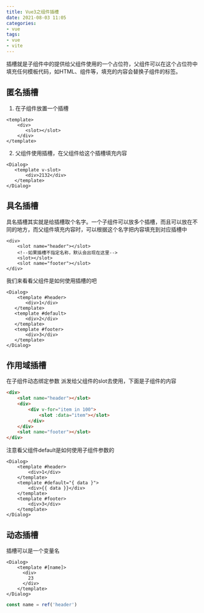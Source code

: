 ```yaml
---
title: Vue3之组件插槽
date: 2021-08-03 11:05
categories:
- vue
tags:
- vue
- vite
---
```


插槽就是子组件中的提供给父组件使用的一个占位符，父组件可以在这个占位符中填充任何模板代码，如HTML、组件等，填充的内容会替换子组件的<slot></slot>标签。
<!-- more -->


## 匿名插槽
1. 在子组件放置一个插槽
```vue
<template>
    <div>
       <slot></slot>
    </div>
</template>
```

2. 父组件使用插槽，在父组件给这个插槽填充内容
```vue
<Dialog>
   <template v-slot>
       <div>2132</div>
   </template>
</Dialog>
```



## 具名插槽
具名插槽其实就是给插槽取个名字。一个子组件可以放多个插槽，而且可以放在不同的地方，而父组件填充内容时，可以根据这个名字把内容填充到对应插槽中
```vue
<div>
    <slot name="header"></slot>
    <!--如果插槽不指定名称，默认会出现在这里-->
    <slot></slot>
    <slot name="footer"></slot>
</div>
```
我们来看看父组件是如何使用插槽的吧
```vue
<Dialog>
    <template #header>
       <div>1</div>
   </template>
   <template #default>
       <div>2</div>
   </template>
   <template #footer>
       <div>3</div>
   </template>
</Dialog>
```


## 作用域插槽
在子组件动态绑定参数 派发给父组件的slot去使用，下面是子组件的内容
```html
<div>
    <slot name="header"></slot>
    <div>
        <div v-for="item in 100">
            <slot :data="item"></slot>
        </div>
    </div>
    <slot name="footer"></slot>
</div>
```
注意看父组件default是如何使用子组件参数的
```vue
<Dialog>
    <template #header>
        <div>1</div>
    </template>
    <template #default="{ data }">
        <div>{{ data }}</div>
    </template>
    <template #footer>
        <div>3</div>
    </template>
</Dialog>
```


## 动态插槽
插槽可以是一个变量名
```vue
<Dialog>
    <template #[name]>
      <div>
        23
      </div>
    </template>
</Dialog>
```
```javascript
const name = ref('header')
```
